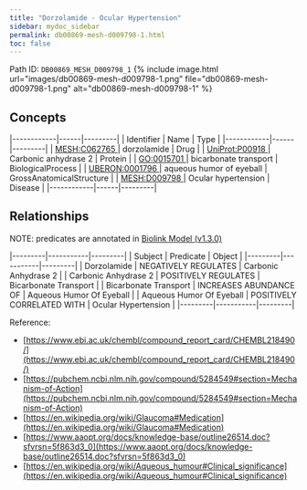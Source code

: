 ```yaml
---
title: "Dorzolamide - Ocular Hypertension"
sidebar: mydoc_sidebar
permalink: db00869-mesh-d009798-1.html
toc: false 
---
```



Path ID: `DB00869_MESH_D009798_1`
{% include image.html url="images/db00869-mesh-d009798-1.png" file="db00869-mesh-d009798-1.png" alt="db00869-mesh-d009798-1" %}

## Concepts

|------------|------|---------|
| Identifier | Name | Type    |
|------------|------|---------|
| <a href="https://identifiers.org/MESH:C062765">MESH:C062765 </a> | dorzolamide | Drug |
| <a href="https://identifiers.org/UniProt:P00918">UniProt:P00918 </a> | Carbonic anhydrase 2 | Protein |
| <a href="https://identifiers.org/GO:0015701">GO:0015701 </a> | bicarbonate transport | BiologicalProcess |
| <a href="https://identifiers.org/UBERON:0001796">UBERON:0001796 </a> | aqueous humor of eyeball | GrossAnatomicalStructure |
| <a href="https://identifiers.org/MESH:D009798">MESH:D009798 </a> | Ocular hypertension | Disease |
|------------|------|---------|

## Relationships


NOTE: predicates are annotated in <a href="https://github.com/biolink/biolink-model/releases/tag/v1.3.0">Biolink Model (v1.3.0)</a>

|---------|-----------|---------|
| Subject | Predicate | Object  |
|---------|-----------|---------|
| Dorzolamide | NEGATIVELY REGULATES | Carbonic Anhydrase 2 |
| Carbonic Anhydrase 2 | POSITIVELY REGULATES | Bicarbonate Transport |
| Bicarbonate Transport | INCREASES ABUNDANCE OF | Aqueous Humor Of Eyeball |
| Aqueous Humor Of Eyeball | POSITIVELY CORRELATED WITH | Ocular Hypertension |
|---------|-----------|---------|

Reference: 
  - [https://www.ebi.ac.uk/chembl/compound_report_card/CHEMBL218490/](https://www.ebi.ac.uk/chembl/compound_report_card/CHEMBL218490/)
  - [https://pubchem.ncbi.nlm.nih.gov/compound/5284549#section=Mechanism-of-Action](https://pubchem.ncbi.nlm.nih.gov/compound/5284549#section=Mechanism-of-Action)
  - [https://en.wikipedia.org/wiki/Glaucoma#Medication](https://en.wikipedia.org/wiki/Glaucoma#Medication)
  - [https://www.aaopt.org/docs/knowledge-base/outline26514.doc?sfvrsn=5f863d3_0](https://www.aaopt.org/docs/knowledge-base/outline26514.doc?sfvrsn=5f863d3_0)
  - [https://en.wikipedia.org/wiki/Aqueous_humour#Clinical_significance](https://en.wikipedia.org/wiki/Aqueous_humour#Clinical_significance)
